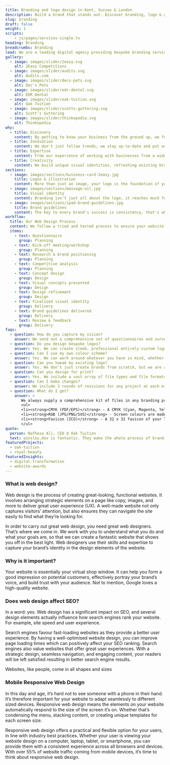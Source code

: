 ```yaml
---
title: Branding and logo design in Kent, Sussex & London
description: Build a brand that stands out. Discover branding, logo & graphic design services that will resonate with your customers.
slug: branding
draft: false
weight: 1
scripts:
    - js/pages/services-single.ts
heading: Branding
breadcrumbs: Branding
lead: We are a leading digital agency providing bespoke branding services to boost your company's online presence. Specialising in unique, memorable and future-proof visuals, we create branding that captures your tone of voice and truly resonates with your customers.
gallery:
  - image: images/slider/2easy.svg
    alt: 2Easy Competitions
  - image: images/slider/audits.svg
    alt: Audits.com
  - image: images/slider/decs-pets.svg
    alt: Dec's Pets
  - image: images/slider/edr-dental.svg
    alt: EDR Dental
  - image: images/slider/oak-tuition.svg
    alt: Oak Tuition
  - image: images/slider/scotts-guttering.svg
    alt: Scott's Guttering
  - image: images/slider/thinkopedia.svg
    alt: Thinkopedia
why:
  - title: Discovery
    content: By getting to know your business from the ground up, we form a powerful visual identity that represents your core values.
  - title: Innovation
    content: We don't just follow trends; we stay up-to-date and put our own spin on developing fresh visuals, setting our customers apart from the competition.
  - title: Expertise
    content: From our experience of working with businesses from a wide range of industries, we have the skill to build unmatched brands that resonate with their clientele.
  - title: Creativity
    content: We build unique visual identities, refreshing existing brands or creating them from scratch through storytelling and bespoke branding tactics.
sections:
  - image: images/sections/business-card-2easy.jpg
    title: Logos & illustration
    content: More than just an image, your logo is the foundation of your brand identity. Through questionnaires and discovery sessions, we get to know your business' needs and ensure the resulting designs are not only innovative and bespoke, but also easily transferable across marketing literature.
  - image: images/sections/massage-oil.jpg
    title: Visual identity
    content: Branding isn't just all about the logo, it reaches much further. Whether it's new packaging, staff uniforms, vehicles or any other merchandise, we can translate your new brand identity on to virtually any medium to maximise your business' outreach.
  - image: images/sections/ipad-brand-guidelines.jpg
    title: Brand guidelines
    content: The key to every brand's success is consistency, that's why we develop a detailed set of  guidelines which allows you maintain a consistent and recognisable visual identity. They act as a rulebook that outlines visual components such as logos, fonts and colours that reinforces brand perception.
workflow:
  title: Our Web Design Process
  content: We follow a tried and tested process to ensure your website is delivered on time and on budget. Our process includes the following.
  items:
    - text: Questionnaire
      group: Planning
    - text: Kick-off meeting/workshop
      group: Planning
    - text: Research & brand positioning
      group: Planning
    - text: Competitive analysis
      group: Planning
    - text: Concept design
      group: Design
    - text: Visual concepts presented
      group: Design
    - text: Design refinement
      group: Design
    - text: Finalised visual identity
      group: Delivery
    - text: Brand guidelines delivered
      group: Delivery
    - text: Review & feedback
      group: Delivery
faqs:
  - question: How do you capture my vision?
    answer: We send out a comprehensive set of questionnaires and surveys to understand what you want out from your new brand. The questions will ask you to mention some of your inspirational brands and websites so we can accurately gauge what kind of thing you like.
  - question: Do you design bespoke logos?
    answer: Yes. We can create sleek, professional entirely-custom logo designs with mockups and a style guide for your business.
  - question: Can I use my own colour scheme?
    answer: Yes. We can work around whatever you have in mind, whether it's colours, fonts, or layout ideas. We will include whatever you have in mind in your new brand.
  - question: Can you tweak my existing logo?
    answer: Yes. We don't just create brands from scratch, but we are able to re-shape and re-model existing ones, bringing them into the modern day and making them stand out.
  - question: Can you design for print?
    answer: Yes. We include a vast array of file types and file formats when delivering the brand and logo assets.
  - question: Can I make changes?
    answer: We include 3 rounds of revisions for any project at each milestone. You will have the opportunity to provide feedback at every step and request modifications if required.
  - question: What do I get?
    answer: >
       We always supply a comprehensive kit of files in any branding project, allowing you to use the new assets across a wide variety of mediums. Below is a summary.
       <ul>
       <li><strong>CMYK (PDF/EPS)</strong> - A CMYK (Cyan, Magenta, Yellow & Black) file set of the asset use that displays full colour. This is for printed material.</li>
       <li><strong>RGB (JPG/PNG/SVG)</strong> - Screen colours are made up of RGB (Red, Green & Blue). SVG files will also be included, which are lossless vector files, so they don't pixelate. These are ideal for digital distribution.</li>
       <li><strong>Favicon (ICO)</strong> - A 32 x 32 favicon of your logo will be created for use on your website.</li>
       </ul>
quote:
  person: Nafhesa Ali, CEO @ Oak Tuition
  text: ainsley.dev is fantastic. They make the whole process of branding & web development so easy through their support and expertise. Highly recommend and would definitely work with them again.
featuredProjects:
  - oak-tuition
  - royal-beauty
featuredInsights:
  - digital-transformation
  - website-awards
---
```


### What is web design?

Web design is the process of creating great-looking, functional websites. It involves arranging strategic elements on a
page like copy, images, and more to deliver great user experience (UX). A well-made website not only captures visitors’
attention, but also ensures they can navigate the site easily to find what they’re looking for.

In order to carry out great web design, you need great web designers. That’s where we come in. We work with you to
understand what you do and what your goals are, so that we can create a fantastic website that shows you off in the best
light. Web designers use their skills and expertise to capture your brand’s identity in the design elements of the
website.

### Why is it important?

Your website is essentially your virtual shop window. It can help you form a good impression on potential customers,
effectively portray your brand’s voice, and build trust with your audience. Not to mention, Google loves a high-quality
website.

### Does web design affect SEO?

In a word: yes. Web design has a significant impact on SEO, and several design elements actually influence how search
engines rank your website. For example, site speed and user experience.

Search engines favour fast-loading websites as they provide a better user experience. By having a well-optimised website
design, you can improve page loading times which can positively affect your SEO ranking. Search engines also value
websites that offer great user experiences. With a strategic design, seamless navigation, and engaging content, your
readers will be left satisfied resulting in better search engine results.

Websites, like people, come in all shapes and sizes

### Mobile Responsive Web Design

In this day and age, it’s hard not to see someone with a phone in their hand. It’s therefore important for your website
to adapt seamlessly to different sized devices. Responsive web design means the elements on your website automatically
respond to the size of the screen it’s on. Whether that’s condensing the menu, stacking content, or creating unique
templates for each screen size.

Responsive web design offers a practical and flexible option for your users, in line with industry best practices.
Whether your user is viewing your website design on a computer, laptop, tablet, or smartphone, you can provide them with
a consistent experience across all browsers and devices. With over 55% of website traffic coming from mobile devices, it’s time to think about responsive web design.
